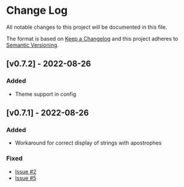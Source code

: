 
# Change Log
All notable changes to this project will be documented in this file.
 
The format is based on [Keep a Changelog](http://keepachangelog.com/)
and this project adheres to [Semantic Versioning](http://semver.org/).
 
## [v0.7.2] - 2022-08-26
 
### Added
- Theme support in config

 
## [v0.7.1] - 2022-08-26
 
### Added
- Workaround for correct display of strings with apostrophes

### Fixed

- [Issue #2](https://github.com/aceberg/WatchYourLAN/issues/2)
- [Issue #5](https://github.com/aceberg/WatchYourLAN/issues/5)